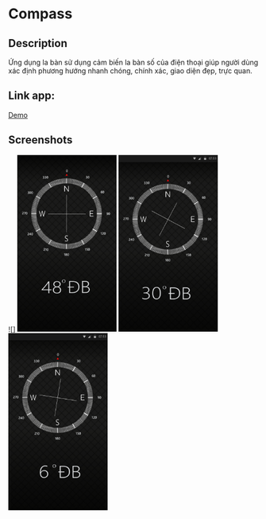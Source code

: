 # Compass

## Description
Ứng dụng la bàn sử dụng cảm biến la bàn số của điện thoại giúp người dùng xác định phương hướng nhanh chóng, chính xác, giao diện đẹp, trực quan.

## Link app: 
[Demo](https://github.com/quangda280296/Compass/blob/master/app/release/app-release.apk)

## Screenshots
![]
<img src="./screenshots/la ban.png" width="200">
<img src="./screenshots/sc 3.png" width="200">
<img src="./screenshots/sc2.png" width="200">
